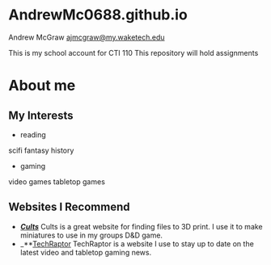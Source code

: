 # AndrewMc0688.github.io

Andrew McGraw
ajmcgraw@my.waketech.edu

This is my school account for CTI 110
This repository will hold assignments

# About me
## My Interests
* reading

scifi
fantasy
history
* gaming

video games
tabletop games
## Websites I Recommend
* _**[Cults](https://cults3d.com/en)**_ Cults is a great website for finding files to 3D print. I use it to make miniatures to use in my groups D&D game.
* _**[TechRaptor](https://techraptor.net) TechRaptor is a website I use to stay up to date on the latest video and tabletop gaming news.
